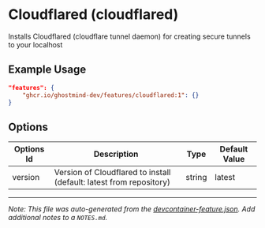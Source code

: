 
# Cloudflared (cloudflared)

Installs Cloudflared (cloudflare tunnel daemon) for creating secure tunnels to your localhost

## Example Usage

```json
"features": {
    "ghcr.io/ghostmind-dev/features/cloudflared:1": {}
}
```

## Options

| Options Id | Description | Type | Default Value |
|-----|-----|-----|-----|
| version | Version of Cloudflared to install (default: latest from repository) | string | latest |



---

_Note: This file was auto-generated from the [devcontainer-feature.json](https://github.com/ghostmind-dev/features/blob/main/features/src/cloudflared/devcontainer-feature.json).  Add additional notes to a `NOTES.md`._
